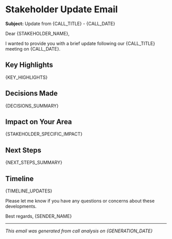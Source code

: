 # Stakeholder Update Email

**Subject:** Update from {CALL_TITLE} - {CALL_DATE}

Dear {STAKEHOLDER_NAME},

I wanted to provide you with a brief update following our {CALL_TITLE} meeting on {CALL_DATE}.

## Key Highlights
{KEY_HIGHLIGHTS}

## Decisions Made
{DECISIONS_SUMMARY}

## Impact on Your Area
{STAKEHOLDER_SPECIFIC_IMPACT}

## Next Steps
{NEXT_STEPS_SUMMARY}

## Timeline
{TIMELINE_UPDATES}

Please let me know if you have any questions or concerns about these developments.

Best regards,
{SENDER_NAME}

---
*This email was generated from call analysis on {GENERATION_DATE}*